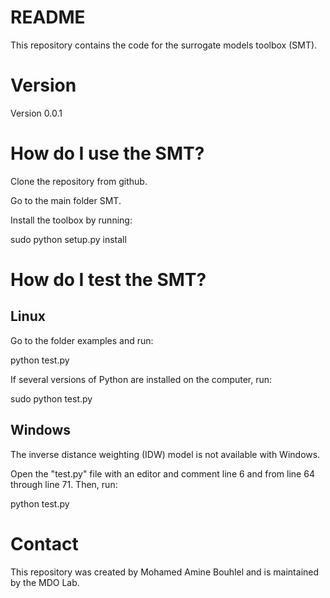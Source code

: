 # README
This repository contains the code for the surrogate models toolbox (SMT).

# Version
Version 0.0.1

# How do I use the SMT?
Clone the repository from github.

Go to the main folder SMT.

Install the toolbox by running:

sudo python setup.py install

# How do I test the SMT?
## Linux
Go to the folder examples and run:

python test.py

If several versions of Python are installed on the computer, run: 

sudo python test.py

## Windows
The inverse distance weighting (IDW) model is not available with Windows.

Open the "test.py" file with an editor and comment line 6 and from line
64 through line 71. Then, run:

python test.py

# Contact
This repository was created by Mohamed Amine Bouhlel and is maintained by the MDO Lab.
